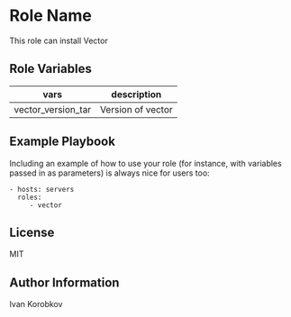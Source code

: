 Role Name
=========

This role can install Vector


Role Variables
--------------

| vars | description |
|----------|-----------------|
| vector_version_tar | Version of vector |


Example Playbook
----------------

Including an example of how to use your role (for instance, with variables passed in as parameters) is always nice for users too:

    - hosts: servers
      roles:
         - vector

License
-------

MIT

Author Information
------------------

Ivan Korobkov
